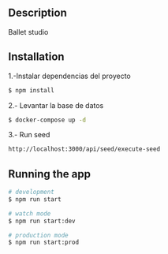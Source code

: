 ## Description

Ballet studio

## Installation

1.-Instalar dependencias del proyecto

```bash
$ npm install
```

2.- Levantar la base de datos

```bash
$ docker-compose up -d
```

3.- Run seed

```bash
http://localhost:3000/api/seed/execute-seed
```

## Running the app

```bash
# development
$ npm run start

# watch mode
$ npm run start:dev

# production mode
$ npm run start:prod
```
